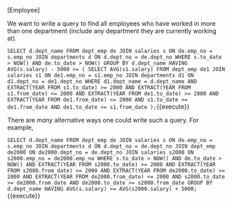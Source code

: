 [Employee]

We want to write a query to find all employees who have worked in more than one department (include any department they are currently working at).

``
SELECT d.dept_name
FROM dept_emp de
JOIN salaries s ON de.emp_no = s.emp_no
JOIN departments d ON d.dept_no = de.dept_no
WHERE s.to_date > NOW() AND de.to_date > NOW()
GROUP BY d.dept_name
HAVING AVG(s.salary) - 5000 >= (
              SELECT AVG(s1.salary)
              FROM dept_emp de1
              JOIN salaries s1 ON de1.emp_no = s1.emp_no
              JOIN departments d1 ON d1.dept_no = de1.dept_no
              WHERE d1.dept_name = d.dept_name
                      AND EXTRACT(YEAR FROM s1.to_date) >= 2000
                      AND EXTRACT(YEAR FROM s1.from_date) <= 2000
                      AND EXTRACT(YEAR FROM de1.to_date) >= 2000
                      AND EXTRACT(YEAR FROM de1.from_date) <= 2000
                      AND s1.to_date >= de1.from_date
                      AND de1.to_date >= s1.from_date );
``{{execute}}

There are *many* alternative ways one could write such a query. For example, 

``
SELECT d.dept_name
FROM dept_emp de
JOIN salaries s ON de.emp_no = s.emp_no
JOIN departments d ON d.dept_no = de.dept_no
JOIN dept_emp de2000 ON de2000.dept_no = de.dept_no
JOIN salaries s2000 ON s2000.emp_no = de2000.emp_no
WHERE s.to_date > NOW()
        AND de.to_date > NOW()
        AND EXTRACT(YEAR FROM s2000.to_date) >= 2000
        AND EXTRACT(YEAR FROM s2000.from_date) <= 2000
        AND EXTRACT(YEAR FROM de2000.to_date) >= 2000
        AND EXTRACT(YEAR FROM de2000.from_date) <= 2000
        AND s2000.to_date >= de2000.from_date
        AND de2000.to_date >= s2000.from_date
GROUP BY d.dept_name
HAVING AVG(s.salary) >= AVG(s2000.salary) + 5000;
``{{execute}}


